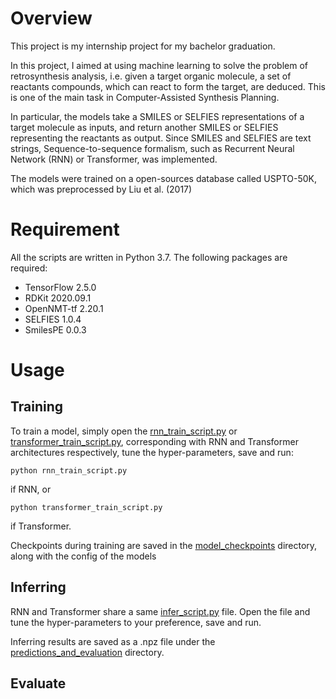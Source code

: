 # Overview
This project is my internship project for my bachelor graduation.

In this project, I aimed at using machine learning to solve the problem of retrosynthesis analysis, 
i.e. given a target organic molecule, a set of reactants compounds, which can react to form the target, are deduced.
This is one of the main task in Computer-Assisted Synthesis Planning.

In particular, the models take a SMILES or SELFIES representations of a target molecule as inputs, and return another SMILES or SELFIES representing 
the reactants as output. Since SMILES and SELFIES are text strings, Sequence-to-sequence formalism, such as Recurrent Neural Network (RNN) or Transformer, was 
implemented.

The models were trained on a open-sources database called USPTO-50K, which was preprocessed by Liu et al. (2017)

# Requirement
All the scripts are written in Python 3.7. The following packages are required:
- TensorFlow 2.5.0
- RDKit 2020.09.1
- OpenNMT-tf 2.20.1
- SELFIES 1.0.4
- SmilesPE 0.0.3

# Usage
## Training
To train a model, simply open the [rnn_train_script.py](./rnn_train_script.py) or [transformer_train_script.py](./transformer_train_script.py), corresponding with RNN 
and Transformer architectures respectively, tune the hyper-parameters, save and run:
```
python rnn_train_script.py
``` 
if RNN, or
```
python transformer_train_script.py
```
if Transformer.

Checkpoints during training are saved in the [model_checkpoints](./model_checkpoints) directory, along with the config of the models

## Inferring
RNN and Transformer share a same [infer_script.py](./infer_script.py) file. Open the file and tune the hyper-parameters to your preference, save and run.

Inferring results are saved as a .npz file under the [predictions_and_evaluation](./predictions_and_evaluation) directory.

## Evaluate

